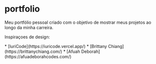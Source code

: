 # portfolio
<p>Meu portfólio pessoal criado com o objetivo de mostrar meus projetos ao longo da minha carreira.</p>

<p>Inspiraçoes de design:</p>
* [IuriCode](https://iuricode.vercel.app/)
* [Brittany Chiang](https://brittanychiang.com/)
* [Afuah Deborah](https://afuadeborahcodes.com/)


